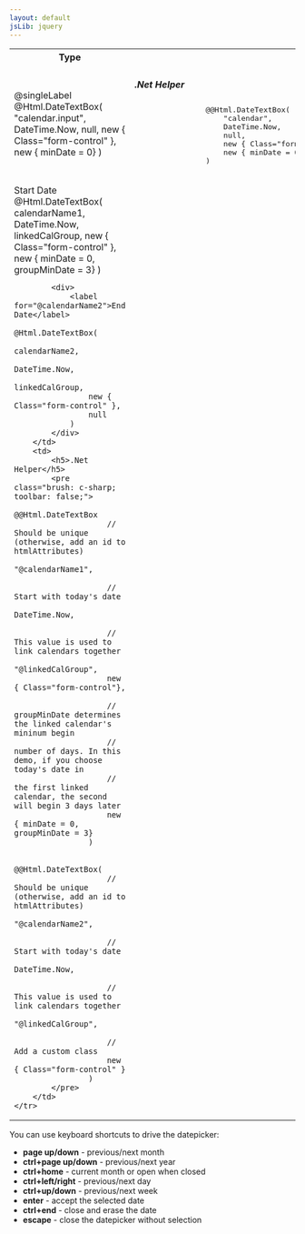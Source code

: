 ```yaml
---
layout: default
jsLib: jquery
---
```


<table class="reporttable">
	<tr>
		<th>Type</th>
		<th>Example Code</th>
	</tr>
	<tr>
		<td>
			<label for="calendar.input">@singleLabel</label>
			@Html.DateTextBox(
				"calendar.input", 
				DateTime.Now, 
				null, 
				new { Class="form-control" },
				new { minDate = 0}
			)
		</td>
		<td>
			<h5>.Net Helper</h5>
			<pre class="brush: c-sharp; toolbar: false;">
				@@Html.DateTextBox(
					"calendar",							// Name
					DateTime.Now,						// Optional DateTime value
					null,								// Optional Group name string 
					new { Class="form-control" },		// Optional htmlAttributes Object
					new { minDate = 0}					// Optional datePickerOptions object
				)
			</pre>		
		</td>
	</tr>
	<tr>
		<td>
			<div>
				<label for="@calendarName1">Start Date</label>
				@Html.DateTextBox(
					calendarName1, 
					DateTime.Now, 
					linkedCalGroup, 
					new { Class="form-control" },
					new { minDate = 0, groupMinDate = 3}
				)
			</div>

			<div>
				<label for="@calendarName2">End Date</label>
				@Html.DateTextBox(
					calendarName2, 
					DateTime.Now, 
					linkedCalGroup, 
					new { Class="form-control" },
					null
				)
			</div>
		</td>
		<td>
			<h5>.Net Helper</h5>
			<pre class="brush: c-sharp; toolbar: false;">
					@@Html.DateTextBox
						// Should be unique (otherwise, add an id to htmlAttributes)
						"@calendarName1",		
						
						// Start with today's date				
						DateTime.Now,
						
						// This value is used to link calendars together				
						"@linkedCalGroup",						
						new { Class="form-control"},
						
						// groupMinDate determines the linked calendar's mininum begin
						// number of days. In this demo, if you choose today's date in 	
						// the first linked calendar, the second will begin 3 days later		
						new { minDate = 0, groupMinDate = 3}	
					)											
																
					@@Html.DateTextBox(
						// Should be unique (otherwise, add an id to htmlAttributes)
						"@calendarName2",		
						
						// Start with today's date					
						DateTime.Now, 
						
						// This value is used to link calendars together
						"@linkedCalGroup",
						
						// Add a custom class						
						new { Class="form-control" }
					)
			</pre>
		</td>
	</tr>
</table>

<p>You can use keyboard shortcuts to drive the datepicker:</p>
		<ul>
			<li><b>page up/down</b> - previous/next month</li>
			<li><b>ctrl+page up/down</b> - previous/next year</li>
			<li><b>ctrl+home</b> - current month or open when closed</li>
			<li><b>ctrl+left/right</b> - previous/next day</li>
			<li><b>ctrl+up/down</b> - previous/next week</li>
			<li><b>enter</b> - accept the selected date</li>
			<li><b>ctrl+end</b> - close and erase the date</li>
			<li><b>escape</b> - close the datepicker without selection</li>
		</ul>
	</div>
